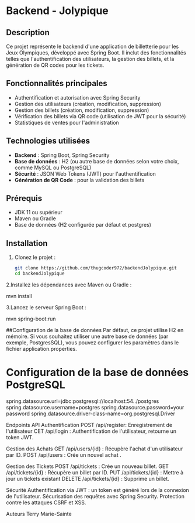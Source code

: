 # Backend - Jolypique

## Description
Ce projet représente le backend d'une application de billetterie pour les Jeux Olympiques, développé avec Spring Boot. Il inclut des fonctionnalités telles que l'authentification des utilisateurs, la gestion des billets, et la génération de QR codes pour les tickets.

## Fonctionnalités principales
- Authentification et autorisation avec Spring Security
- Gestion des utilisateurs (création, modification, suppression)
- Gestion des billets (création, modification, suppression)
- Vérification des billets via QR code (utilisation de JWT pour la sécurité)
- Statistiques de ventes pour l'administration

## Technologies utilisées
- **Backend** : Spring Boot, Spring Security
- **Base de données** : H2 (ou autre base de données selon votre choix, comme MySQL ou PostgreSQL)
- **Sécurité** : JSON Web Tokens (JWT) pour l'authentification
- **Génération de QR Code** : pour la validation des billets

## Prérequis
- JDK 11 ou supérieur
- Maven ou Gradle
- Base de données (H2 configurée par défaut et postgres)

## Installation
1. Clonez le projet :
   ```bash
   git clone https://github.com/thugcoder972/backendJolypique.git
   cd backendJolypique

2.Installez les dépendances avec Maven ou Gradle :

mvn install



3.Lancez le serveur Spring Boot :

mvn spring-boot:run

##Configuration de la base de données
Par défaut, ce projet utilise H2 en mémoire. Si vous souhaitez utiliser une autre base de données (par exemple, PostgresSQL), vous pouvez configurer les paramètres dans le fichier application.properties.


# Configuration de la base de données PostgreSQL
spring.datasource.url=jdbc:postgresql://localhost:54../postgres
spring.datasource.username=postgres
spring.datasource.password=your password
spring.datasource.driver-class-name=org.postgresql.Driver








Endpoints API
Authentification
POST /api/register: Enregistrement de l'utilisateur
CET /api/login : Authentification de l'utilisateur, retourne un token JWT.

Gestion des Achats
GET /api/users/{id} : Récupère l'achat d'un utilisateur par ID.
POST /api/users : Crée un nouvel achat  .

Gestion des Tickets
POST /api/tickets : Crée un nouveau billet.
GET /api/tickets/{id} : Récupère un billet par ID.
PUT /api/tickets/{id} : Mettre à jour un tickets existant 
DELETE /api/tickets/{id} : Supprime un billet.



Sécurité
Authentification via JWT : un token est généré lors de la connexion de l'utilisateur.
Sécurisation des requêtes avec Spring Security.
Protection contre les attaques CSRF et XSS.




Auteurs
Terry Marie-Sainte









